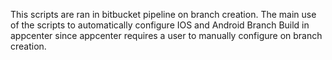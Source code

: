This scripts are ran in bitbucket pipeline on branch creation. The main use of the scripts to automatically configure IOS and Android Branch Build in appcenter since appcenter requires a user to manually configure on branch creation.
